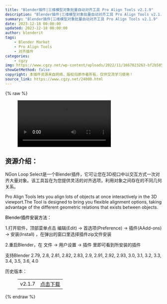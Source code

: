 ```yaml
---
title: "Blender插件|三维模型对象批量自动对齐工具 Pro Align Tools v2.1.9"
description: "Blender插件|三维模型对象批量自动对齐工具 Pro Align Tools v2.1.9"
summary: "Blender插件|三维模型对象批量自动对齐工具 Pro Align Tools v2.1.9"
date: 2023-12-18 00:00:00
updated: 2023-12-18 00:00:00
author: blenderit
tags: 
    - Blender Market
    - Pro Align Tools
    - 对齐插件
categories:
    - cgzy
img: https://www.cgzy.net/wp-content/uploads/2022/11/1667823263-bf2b585aaeb7a04.jpg
showGetMethod: false
copyright: 本插件资源来自网络，版权归原作者所有，仅供交流学习使用！
source_link: https://www.cgzy.net/24000.html
---
```


{% raw %}
<figure class="wp-block-video aligncenter"><video controls src="https://cloud.video.taobao.com/play/u/717183932/p/1/e/6/t/1/384843072967.mp4"></video></figure><div class="wp-block-pandastudio-title"><div class="title_style_01"><h2 id="h2-0">资源介绍：</h2></div></div><p class="is-style-text-indent-2em">NGon Loop Select是一个Blender插件，它可让您在3D视口中以交互方式一次对齐大量对象。该工具旨在为您提供灵活的对齐选项，利用对象之间存在的不同几何关系。</p><p>Pro Align Tools lets you align lots of objects at once interactively in the 3D viewport.The Tool is designed to bring you flexible alignment options, taking advantage of the different geometric relations that exists between objects.</p><p><mark style="background-color:rgba(0, 0, 0, 0)" class="has-inline-color has-vivid-red-color">Blender插件安装方法：</mark></p><p>1.打开软件，顶部菜单点击 编辑(Edit) → 首选项(Preference) → 插件(AAdd-ons) → 安装(Install) ，在弹出的窗口里选择插件zip文件安装</p><p>2.重启Blender，在 文件 → 用户设置 → 插件 里即可看到所安装的插件</p><div class="wp-block-pandastudio-tips"><div class="tip success "><p>支持Blender 2.79, 2.8, 2.81, 2.82, 2.83, 2.9, 2.91, 2.92, 2.93, 3.0, 3.1, 3.2, 3.3, 3.4, 3.5, 3.6, 4.0</p>
</div></div><div class="wp-block-pandastudio-title"><div class="title_style_01"><p>历史版本：</p></div></div><figure class="wp-block-table has-medium-font-size"><table><tbody><tr><td>v2.1.7</td><td><a href="https://www.cgzy.net/go?_=f30083ff29aHR0cHM6Ly9wYW4uYmFpZHUuY29tL3MvMXY1WEU4QUFoZFozQXpqOE9Vb08xX1E%2FcHdkPXl1aDE%3D" target="_blank">点击下载</a></td></tr></tbody></table></figure>
<div style="display: none">cgzy</div>
{% endraw %}